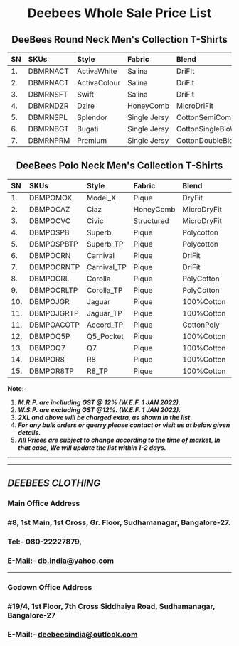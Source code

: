 <h1 align="center">Deebees Whole Sale Price List</h1>
<h2 align="center">DeeBees Round Neck Men's Collection T-Shirts</h2>

|SN|SKUs|Style|Fabric|Blend|G.S.M.|M.R.P.|W.S.P.|2XL|3XL|
|:---|:---|:---|:---|:---|:---|:---|:---|:---|:---|
|1.|DBMRNACT|ActivaWhite|Salina|DriFIt|130|₹249/-|₹59/-|₹69/-|₹79/-|
|2.|DBMRNACT|ActivaColour|Salina|DriFit|130|₹299/-|₹65/-|₹75/-|₹85/-|
|3.|DBMRNSFT|Swift|Salina|DriFit|160|₹349/-|₹85/-|₹85/-|₹95/-|
|4.|DBMRNDZR|Dzire|HoneyComb|MicroDriFit|200|₹399/-|₹95/-|₹95/-|₹105/-|
|5.|DBMRNSPL|Splendor|Single Jersy|CottonSemiCombed|150|₹449/-|₹105/-|₹115/-|₹125/-|
|6.|DBMRNBGT|Bugati|Single Jersy|CottonSingleBioWash|200|₹599/-|₹145/-|₹155/-|₹165/-|
|7.|DBMRNPRM|Premium|Single Jersy|CottonDoubleBioWash|200|₹649/-|₹165/-|₹175/-|₹185/-|

<h2 align="center">DeeBees Polo Neck Men's Collection T-Shirts</h2>

|SN|SKUs|Style|Fabric|Blend|G.S.M.|M.R.P.|W.S.P.|2XL|3XL|
|:---|:---|:---|:---|:---|:---|:---|:---|:---|:---|
|1.|DBMPOMOX|Model_X|Pique|DryFit|180 |₹549/-|₹135/-|₹135/-|₹160/-|
|2.|DBMPOCAZ|Ciaz|HoneyComb|MicroDryFit|200|₹549/-|₹135/-|₹135/-|₹160/-|
|3.|DBMPOCVC|Civic|Structured|MicroDryFit|210|₹749/-|₹185/-|₹185/-|₹210/-|
|4.|DBMPOSPB|Superb|Pique|Polycotton|220|₹699/-|₹175/-|₹175/-|₹200/-|
|5.|DBMPOSPBTP|Superb_TP|Pique|Polycotton|220|₹749/-|₹185/-|₹185/-|₹210/-|
|6.|DBMPOCRN|Carnival|Pique|DriFit|200|₹749/-|₹185/-|₹185/-|₹210/-|
|7.|DBMPOCRNTP|Carnival_TP|Pique|DriFit|200|₹799/-|₹195/-|₹195/-|₹220/-|
|8.|DBMPOCRL|Corolla|Pique|PolyCotton|240|₹849/-|₹215/-|₹225/-|₹240/-|
|9.|DBMPOCRLTP|Corolla_TP|Pique|PolyCotton|240|₹899/-|₹225/-|₹235/-|₹250/-|
|10.|DBMPOJGR|Jaguar|Pique|100%Cotton|240|₹999/-|₹245/-|₹245/-|₹270/-|
|11.|DBMPOJGRTP|Jaguar_TP|Pique|100%Cotton|240|₹949/-|₹255/-|₹255/-|₹280/-|
|11.|DBMPOACOTP|Accord_TP|Pique|CottonPoly|220|₹949/-|₹255/-|₹265/-|₹280/-|
|12.|DBMPOQ5P|Q5_Pocket|Pique|100%Cotton|260|₹1099/-|₹275/-|₹275/-|₹300/-|
|13.|DBMPOQ7|Q7|Pique|100%Cotton|260|₹1149/-|₹285/-|₹295/-|₹320/-|
|14.|DBMPOR8|R8|Pique|100%Cotton|260|₹1149/-|₹285/-|₹285/-|₹320/-|
|15.|DBMPOR8TP|R8_TP|Pique|100%Cotton|260|₹1199/-|₹295/-|₹305/-|₹330/-|

__Note:-__
1. ___M.R.P. are inclluding GST @ 12% _(W.E.F. 1 JAN 2022)_.___
1. ___W.S.P. are excluding GST @12%. _(W.E.F. 1 JAN 2022)_.___
1. ___2XL and above will be charged extra, as shown in the list.___
1. ___For any bulk orders or querry please contact or visit us at below given details.___
1. ___All Prices are subject to change according to the time of market, In that case, We will update the list within 1-2 days.___


---
---
## ___DEEBEES CLOTHING___
### __Main Office Address__
### #8, 1st Main, 1st Cross, Gr. Floor, Sudhamanagar, Bangalore-27.
### Tel:- 080-22227879,
### E-Mail:- db.india@yahoo.com
---
### __Godown Office Address__
### #19/4, 1st Floor, 7th Cross Siddhaiya Road, Sudhamanagar, Bangalore-27
### E-Mail:- deebeesindia@outlook.com